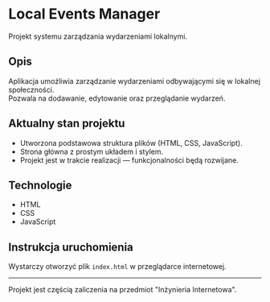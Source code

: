 # Local Events Manager

Projekt systemu zarządzania wydarzeniami lokalnymi.

## Opis

Aplikacja umożliwia zarządzanie wydarzeniami odbywającymi się w lokalnej społeczności.  
Pozwala na dodawanie, edytowanie oraz przeglądanie wydarzeń.

## Aktualny stan projektu

- Utworzona podstawowa struktura plików (HTML, CSS, JavaScript).  
- Strona główna z prostym układem i stylem.  
- Projekt jest w trakcie realizacji — funkcjonalności będą rozwijane.

## Technologie

- HTML  
- CSS  
- JavaScript  

## Instrukcja uruchomienia

Wystarczy otworzyć plik `index.html` w przeglądarce internetowej.

---

Projekt jest częścią zaliczenia na przedmiot "Inżynieria Internetowa".
